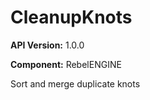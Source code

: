 # CleanupKnots

**API Version:** 1.0.0

**Component:** RebelENGINE

Sort and merge duplicate knots

